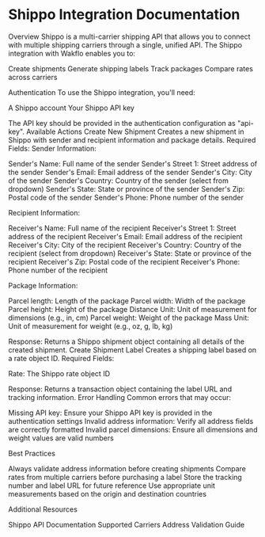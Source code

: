 # Shippo Integration Documentation
Overview
Shippo is a multi-carrier shipping API that allows you to connect with multiple shipping carriers through a single, unified API. The Shippo integration with Wakflo enables you to:

Create shipments
Generate shipping labels
Track packages
Compare rates across carriers

Authentication
To use the Shippo integration, you'll need:

A Shippo account
Your Shippo API key

The API key should be provided in the authentication configuration as "api-key".
Available Actions
Create New Shipment
Creates a new shipment in Shippo with sender and recipient information and package details.
Required Fields:
Sender Information:

Sender's Name: Full name of the sender
Sender's Street 1: Street address of the sender
Sender's Email: Email address of the sender
Sender's City: City of the sender
Sender's Country: Country of the sender (select from dropdown)
Sender's State: State or province of the sender
Sender's Zip: Postal code of the sender
Sender's Phone: Phone number of the sender

Recipient Information:

Receiver's Name: Full name of the recipient
Receiver's Street 1: Street address of the recipient
Receiver's Email: Email address of the recipient
Receiver's City: City of the recipient
Receiver's Country: Country of the recipient (select from dropdown)
Receiver's State: State or province of the recipient
Receiver's Zip: Postal code of the recipient
Receiver's Phone: Phone number of the recipient

Package Information:

Parcel length: Length of the package
Parcel width: Width of the package
Parcel height: Height of the package
Distance Unit: Unit of measurement for dimensions (e.g., in, cm)
Parcel weight: Weight of the package
Mass Unit: Unit of measurement for weight (e.g., oz, g, lb, kg)

Response:
Returns a Shippo shipment object containing all details of the created shipment.
Create Shipment Label
Creates a shipping label based on a rate object ID.
Required Fields:

Rate: The Shippo rate object ID

Response:
Returns a transaction object containing the label URL and tracking information.
Error Handling
Common errors that may occur:

Missing API key: Ensure your Shippo API key is provided in the authentication settings
Invalid address information: Verify all address fields are correctly formatted
Invalid parcel dimensions: Ensure all dimensions and weight values are valid numbers

Best Practices

Always validate address information before creating shipments
Compare rates from multiple carriers before purchasing a label
Store the tracking number and label URL for future reference
Use appropriate unit measurements based on the origin and destination countries

Additional Resources

Shippo API Documentation
Supported Carriers
Address Validation Guide